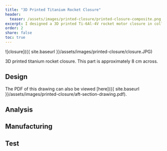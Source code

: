 ```yaml
---
title: "3D Printed Titanium Rocket Closure"
header:
  teaser: /assets/images/printed-closure/printed-closure-composite.png
excerpt: I designed a 3D printed Ti-6Al-4V rocket motor closure in collaboration with Renishaw. I successfully used the closure in a static fire for a small solid rocket motor.
order: 2
share: false
toc: true
---
```


![closure]({{ site.baseurl }}/assets/images/printed-closure/closure.JPG)
<figcaption>3D printed titanium rocket closure. This part is approximately 8 cm across.</figcaption>

## Design

The PDF of this drawing can also be viewed [here]({{ site.baseurl }}/assets/images/printed-closure/aft-section-drawing.pdf).

## Analysis

## Manufacturing

## Test